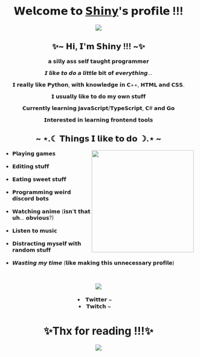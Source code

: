 <body>
  <div align="center">
    <h1>𝗪𝗲𝗹𝗰𝗼𝗺𝗲 𝘁𝗼 <a href="https://github.com/ShinyBread">𝗦𝗵𝗶𝗻𝘆</a>'𝘀 𝗽𝗿𝗼𝗳𝗶𝗹𝗲 !!!</h1>
    <img src="https://i.postimg.cc/v8L7vmkd/about233.png">
    <h2>✨~ 𝗛𝗶, 𝗜'𝗺 𝗦𝗵𝗶𝗻𝘆 !!! ~✨</h2>
    <p>𝗮 𝘀𝗶𝗹𝗹𝘆 𝗮𝘀𝘀 𝘀𝗲𝗹𝗳 𝘁𝗮𝘂𝗴𝗵𝘁 𝗽𝗿𝗼𝗴𝗿𝗮𝗺𝗺𝗲𝗿</p>
    <p>𝙄 𝙡𝙞𝙠𝙚 𝙩𝙤 𝙙𝙤 𝙖 𝙡𝙞𝙩𝙩𝙡𝙚 𝗯𝗶𝘁 𝗼𝗳 𝙚𝘃𝙚𝙧𝙮𝙩𝙝𝙞𝙣𝙜...</p>
    <p>𝗜 𝗿𝗲𝗮𝗹𝗹𝘆 𝗹𝗶𝗸𝗲 𝗣𝘆𝘁𝗵𝗼𝗻, 𝘄𝗶𝘁𝗵 𝗸𝗻𝗼𝘄𝗹𝗲𝗱𝗴𝗲 𝗶𝗻 𝗖++, 𝗛𝗧𝗠𝗟 𝗮𝗻𝗱 𝗖𝗦𝗦.</p>
    <p>𝗜 𝘂𝘀𝘂𝗮𝗹𝗹𝘆 𝗹𝗶𝗸𝗲 𝘁𝗼 𝗱𝗼 𝗺𝘆 𝗼𝘄𝗻 𝘀𝘁𝘂𝗳𝗳</p>
    <p>𝗖𝘂𝗿𝗿𝗲𝗻𝘁𝗹𝘆 𝗹𝗲𝗮𝗿𝗻𝗶𝗻𝗴 𝗝𝗮𝘃𝗮𝗦𝗰𝗿𝗶𝗽𝘁/𝗧𝘆𝗽𝗲𝗦𝗰𝗿𝗶𝗽𝘁, 𝗖# 𝗮𝗻𝗱 𝗚𝗼</p>
    <p>𝗜𝗻𝘁𝗲𝗿𝗲𝘀𝘁𝗲𝗱 𝗶𝗻 𝗹𝗲𝗮𝗿𝗻𝗶𝗻𝗴 𝗳𝗿𝗼𝗻𝘁𝗲𝗻𝗱 𝘁𝗼𝗼𝗹𝘀</p>
  </div>
  <div>
    <h2 align="center"> ~ ⋆.☾ 𝗧𝗵𝗶𝗻𝗴𝘀 𝗜 𝗹𝗶𝗸𝗲 𝘁𝗼 𝗱𝗼 ☽.⋆ ~ </h2>
    <img align="right" src="https://64.media.tumblr.com/5c00c4529f6e486d0265c7ceafca0058/tumblr_puhc170EEj1v6bs4yo4_r1_400.gif" width="270px" he>
    <ul>
      <li> 𝗣𝗹𝗮𝘆𝗶𝗻𝗴 𝗴𝗮𝗺𝗲𝘀</li>
      <br>
      <li> 𝗘𝗱𝗶𝘁𝗶𝗻𝗴 𝘀𝘁𝘂𝗳𝗳</li>
      <br>
      <li> 𝗘𝗮𝘁𝗶𝗻𝗴 𝘀𝘄𝗲𝗲𝘁 𝘀𝘁𝘂𝗳𝗳</li>
      <br>
      <li> 𝗣𝗿𝗼𝗴𝗿𝗮𝗺𝗺𝗶𝗻𝗴 𝘄𝗲𝗶𝗿𝗱 𝗱𝗶𝘀𝗰𝗼𝗿𝗱 𝗯𝗼𝘁𝘀</li>
      <br>
      <li> 𝗪𝗮𝘁𝗰𝗵𝗶𝗻𝗴 𝗮𝗻𝗶𝗺𝗲 (𝗶𝘀𝗻'𝘁 𝘁𝗵𝗮𝘁 𝘂𝗵... 𝗼𝗯𝘃𝗶𝗼𝘂𝘀?)</li>
      <br>
      <li> 𝗟𝗶𝘀𝘁𝗲𝗻 𝘁𝗼 𝗺𝘂𝘀𝗶𝗰</li>
      <br>
      <li> 𝗗𝗶𝘀𝘁𝗿𝗮𝗰𝘁𝗶𝗻𝗴 𝗺𝘆𝘀𝗲𝗹𝗳 𝘄𝗶𝘁𝗵 𝗿𝗮𝗻𝗱𝗼𝗺 𝘀𝘁𝘂𝗳𝗳</li>
      <br>
      <li> 𝙒𝙖𝙨𝙩𝙞𝙣𝙜 𝙢𝙮 𝙩𝙞𝙢𝙚 (𝗹𝗶𝗸𝗲 𝗺𝗮𝗸𝗶𝗻𝗴 𝘁𝗵𝗶𝘀 𝘂𝗻𝗻𝗲𝗰𝗲𝘀𝘀𝗮𝗿𝘆 𝗽𝗿𝗼𝗳𝗶𝗹𝗲)</li>
      <br>
    </ul>
  </div>
  <section align="center">
    <h2><img src="https://i.postimg.cc/NF41GNm0/socials33.png"></h2>
    <li>𝗧𝘄𝗶𝘁𝘁𝗲𝗿 ~ <a href="https://twitter.com/_ShinyBread_" target="_blank"><img src="https://cdn-icons-png.flaticon.com/512/124/124021.png" width="15px"></a></li>
    <li>𝗧𝘄𝗶𝘁𝗰𝗵 ~ <a href="https://www.twitch.tv/shinybre4d" target="_blank"><img src="https://cdn-icons-png.flaticon.com/256/2111/2111668.png" width="15px"></a></li>
  </section>
  <div align="center">
    <h1>✨Thx for reading !!!✨</h1>
    <img src="https://64.media.tumblr.com/ea3afef9b34482a35370168d8fa01834/tumblr_puieo6JmuB1v6bs4yo6_540.gif">
  </div>
</body>
